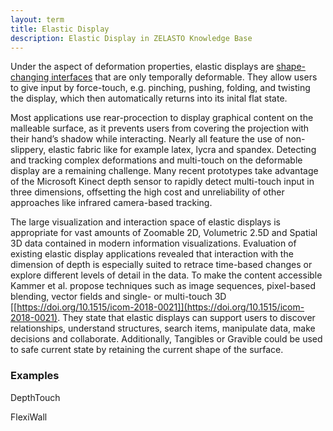 ```yaml
---
layout: term
title: Elastic Display
description: Elastic Display in ZELASTO Knowledge Base
---
```

Under the aspect of deformation properties, elastic displays are [shape-changing interfaces](/terms/shape-changing-interface) that are only temporally deformable. They allow users to give input by force-touch, e.g. pinching, pushing, folding, and twisting the display, which then automatically returns into its inital flat state. 

Most applications use rear-procection to display graphical content on the malleable surface, as it prevents users from covering the projection with their hand’s shadow while interacting. Nearly all feature the use of non-slippery, elastic fabric like for example latex, lycra and spandex. Detecting and tracking complex deformations and multi-touch on the deformable display are a remaining challenge. Many recent prototypes take advantage of the Microsoft Kinect depth sensor to rapidly detect multi-touch input in three dimensions, offsetting the high cost and unreliability of other approaches like infrared camera-based tracking.

The large visualization and interaction space of elastic displays is appropriate for vast amounts of Zoomable 2D, Volumetric 2.5D and Spatial 3D data contained in modern information visualizations. Evaluation of existing elastic display applications revealed that interaction with the dimension of depth is especially suited to retrace time-based changes or explore different levels of detail in the data. To make the content accessible Kammer et al. propose techniques such as image sequences, pixel-based blending, vector fields and single- or multi-touch 3D [[https://doi.org/10.1515/icom-2018-0021]](https://doi.org/10.1515/icom-2018-0021). They state that elastic displays can support users to discover relationships, understand structures, search items, manipulate data, make decisions and collaborate. Additionally, Tangibles or Gravible could be used to safe current state by retaining the current shape of the surface.

### Examples

DepthTouch

FlexiWall


